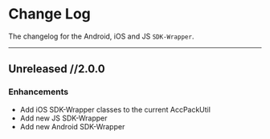 # Change Log

The changelog for the Android, iOS and JS `SDK-Wrapper`.

--------------------------------------

Unreleased //2.0.0
-----

### Enhancements
- Add iOS SDK-Wrapper classes to the current AccPackUtil
- Add new JS SDK-Wrapper
- Add new Android SDK-Wrapper
